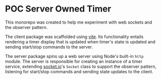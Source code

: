 # POC Server Owned Timer

This monorepo was created to help me experiment with web sockets and the observer pattern.

The client package was scaffolded using [vite](https://vitejs.dev/). Its functionality entails rendering a timer display that is updated when timer's state is updated and sending start/stop commands to the server.

The server package spins up a web server using Node's built-in `http` module. The server is responsible for creating an instance of a timer service, extending [socket.io](https://socket.io/docs/v4/)'s `Socket` class to support the observer pattern, listening for start/stop commands and sending state updates to the client.
